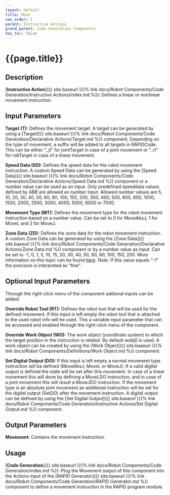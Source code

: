 ```yaml
---
layout: default
title: Move
nav_order: 1
parent: Instructive Actions
grand_parent: Code Generation Components
has_toc: false
---
```


# **{{page.title}}**

## **Description**

[**Instructive Action**]({{ site.baseurl }}{% link docs/Robot Components/Code Generation/Instructive Actions/index.md %})**:** Defines a linear or nonlinear movement instruction.

## **Input Parameters**

**Target (T):** Defines the movement target. A target can be generated by using a [Target]({{ site.baseurl }}{% link docs/Robot Components/Code Generation/Declarative Actions/Target.md %}) component. Depending on the type of movement, a suffix will be added to all targets in RAPIDCode. This can be either “_jt” for jointTarget in case of a joint movement or “_rt” for robTarget in case of a linear movement.

**Speed Data (SD):** Defines the speed data for the robot movement instruction. A custom Speed Data can be generated by using the [Speed Data]({{ site.baseurl }}{% link docs/Robot Components/Code Generation/Declarative Actions/Speed Data.md %}) component or a number value can be used as an input. Only predefined speeddata values defined by ABB are allowed as number input. Allowed number values are 5, 10, 20, 30, 40, 50, 60, 80, 100, 150, 200, 300, 400, 500, 600, 800, 1000, 1500, 2000, 2500, 3000, 4000, 5000, 6000 or 7000.

**Movement Type (MT):** Defines the movement type for the robot movement instruction based on a number value. Can be set to 0 for MoveAbsJ, 1 for MoveL and 2 for MoveJ.

**Zone Data (ZD):** Defines the zone data for the robot movement instruction. A custom Zone Data can be generated by using the [Zone Data]({{ site.baseurl }}{% link docs/Robot Components/Code Generation/Declarative Actions/Zone Data.md %}) component or by a number value as input. Can be set to -1, 0, 1, 5, 10, 15, 20, 30, 40, 50, 60, 80, 100, 150, 200. More information on this topic can be found [here](https://library.e.abb.com/public/688894b98123f87bc1257cc50044e809/Technical%20reference%20manual_RAPID_3HAC16581-1_revJ_en.pdf). Note: If this value equals “-1” the precision is interpreted as “fine”.

## **Optional Input Parameters**

Through the right-click menu of the component addional inputs can be added:

**Override Robot Tool (RT):** Defines the robot tool that will be used for the defined movement. If this input is left empty the robot tool that is attached to the used robot info will be used. This a variable input parameter that can be accessed and enabled through the right-click menu of the component. 

**Override Work Object (WO):** The work object (coordinate system) to which the target position in the instruction is related. By default wobj0 is used. A work object can be created by using the [Work Object]({{ site.baseurl }}{% link docs/Robot Components/Definitions/Work Object.md %}) component.

**Set Digital Output (DO):** If this input is left empty a normal movement type instruction will be defined (MoveAbsJ, MoveL or MoveJ). If a valid digital output is defined the state will be set after this movement. In case of a linear movement this will done by defining a MoveLDO instruction, and in case of a joint movement this will result a MoveJDO instruction. If the movement type is an absolute joint movement an additional instruction will be set for the digital output (SetDO) after the movement instruction. A digital output can be defined by using the [Set Digital Output]({{ site.baseurl }}{% link docs/Robot Components/Code Generation/Instructive Actions/Set Digital Output.md %}) component. 

## **Output Parameters**

**Movement:** Contains the movement instruction.

## **Usage**

[**Code Generation**]({{ site.baseurl }}{% link docs/Robot Components/Code Generation/index.md %})**:** Plug the Movement output of this component into the Actions input of the [RAPID Generator]({{ site.baseurl }}{% link docs/Robot Components/Code Generation/RAPID Generator.md %}) component to define a movement instruction in the RAPID program module.